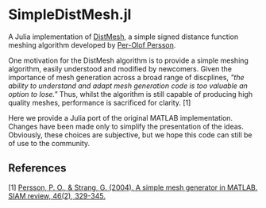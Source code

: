 # SimpleDistMesh.jl

A Julia implementation of [DistMesh](http://persson.berkeley.edu/distmesh/), a simple signed distance function meshing algorithm developed by [Per-Olof Persson](http://persson.berkeley.edu/).

One motivation for the DistMesh algorithm is to provide a simple meshing algorithm, easily understood and modified by newcomers. Given the importance of mesh generation across a broad range of discplines, _"the ability to understand and adapt mesh generation code is too valuable an option to lose."_ Thus, whilst the algorithm is still capable of producing high quality meshes, performance is sacrificed for clarity. [1]

Here we provide a Julia port of the original MATLAB implementation. Changes have been made only to simplify the presentation of the ideas. Obviously, these choices are subjective, but we hope this code can still be of use to the community.

## References
[1] [Persson, P. O., & Strang, G. (2004). A simple mesh generator in MATLAB. SIAM review, 46(2), 329-345.](https://doi.org/10.1137/S0036144503429121)
